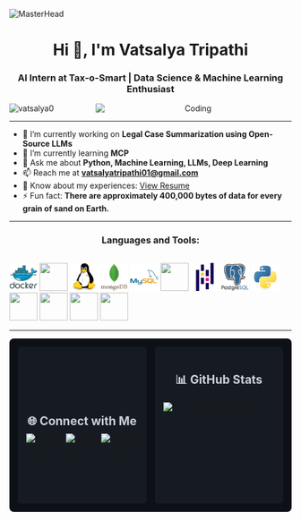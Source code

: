 ![MasterHead](https://t3.ftcdn.net/jpg/03/04/68/52/360_F_304685223_ttVGVAkC5JlfgEOTO8KYbN4tjnRqM715.jpg)

<h1 align="center">Hi 👋, I'm Vatsalya Tripathi</h1>
<h3 align="center">AI Intern at Tax-o-Smart | Data Science & Machine Learning Enthusiast</h3>

<p align="center">
  <img align="right" alt="Coding" width="350" src="https://miro.medium.com/v2/resize:fit:1358/1*TjXUGjDSTAR-H3O2M9M50A.gif">
</p>

<p align="left"> 
  <img src="https://komarev.com/ghpvc/?username=vatsalya0&label=Profile%20views&color=0e75b6&style=flat" alt="vatsalya0" />
</p>

---

- 🔭 I’m currently working on **Legal Case Summarization using Open-Source LLMs**  
- 🌱 I’m currently learning **MCP**  
- 💬 Ask me about **Python, Machine Learning, LLMs, Deep Learning**  
- 📫 Reach me at **vatsalyatripathi01@gmail.com**  
- 📄 Know about my experiences: [View Resume](https://drive.google.com/file/d/1nRVFsMGnv2ktFvoOaZRfbXj-xY5uoQbQ/view?usp=drivesdk)  
- ⚡ Fun fact: **There are approximately 400,000 bytes of data for every grain of sand on Earth.**

---

<h3 align="center">Languages and Tools:</h3>

<p align="center" style="display: flex; flex-wrap: wrap; justify-content: center; gap: 15px; padding: 0 20px;">
 
  <a href="https://www.docker.com/"><img src="https://raw.githubusercontent.com/devicons/devicon/master/icons/docker/docker-original-wordmark.svg" width="50" height="50"/></a>
  <a href="https://git-scm.com/"><img src="https://www.vectorlogo.zone/logos/git-scm/git-scm-icon.svg" width="50" height="50"/></a>
  <a href="https://www.linux.org/"><img src="https://raw.githubusercontent.com/devicons/devicon/master/icons/linux/linux-original.svg" width="50" height="50"/></a>
  <a href="https://www.mongodb.com/"><img src="https://raw.githubusercontent.com/devicons/devicon/master/icons/mongodb/mongodb-original-wordmark.svg" width="50" height="50"/></a>
  <a href="https://www.mysql.com/"><img src="https://raw.githubusercontent.com/devicons/devicon/master/icons/mysql/mysql-original-wordmark.svg" width="50" height="50"/></a>
  <a href="https://opencv.org/"><img src="https://www.vectorlogo.zone/logos/opencv/opencv-icon.svg" width="50" height="50"/></a>
  <a href="https://pandas.pydata.org/"><img src="https://raw.githubusercontent.com/devicons/devicon/master/icons/pandas/pandas-original.svg" width="50" height="50"/></a>
  <a href="https://www.postgresql.org"><img src="https://raw.githubusercontent.com/devicons/devicon/master/icons/postgresql/postgresql-original-wordmark.svg" width="50" height="50"/></a>
  <a href="https://www.python.org"><img src="https://raw.githubusercontent.com/devicons/devicon/master/icons/python/python-original.svg" width="50" height="50"/></a>
  <a href="https://pytorch.org/"><img src="https://www.vectorlogo.zone/logos/pytorch/pytorch-icon.svg" width="50" height="50"/></a>
  <a href="https://scikit-learn.org/"><img src="https://upload.wikimedia.org/wikipedia/commons/0/05/Scikit_learn_logo_small.svg" width="50" height="50"/></a>
  <a href="https://seaborn.pydata.org/"><img src="https://seaborn.pydata.org/_images/logo-mark-lightbg.svg" width="50" height="50"/></a>
  <a href="https://www.tensorflow.org"><img src="https://www.vectorlogo.zone/logos/tensorflow/tensorflow-icon.svg" width="50" height="50"/></a>
</p>

---
<!-- Two Cards Side by Side -->
<div style="display: flex; justify-content: left; align-items: stretch; gap: 15px; padding: 15px; background: #0D1117; border-radius: 8px; max-width: 1000px; margin: 0 auto;">

  <!-- Connect with Me Card -->
  <div style="flex: 1; text-align: center; padding: 15px; background: #161B22; border-radius: 6px; min-height: 250px; display: flex; flex-direction: column; justify-content: center;">
    <h3 style="color: #C9D1D9; font-size: 1.5em; margin-bottom: 10px;">🌐 Connect with Me</h3>
    <div style="display: flex; justify-content: center; gap: 15px;">
      <a href="https://linkedin.com/in/vatsalyat" target="_blank">
        <img src="https://raw.githubusercontent.com/rahuldkjain/github-profile-readme-generator/master/src/images/icons/Social/linked-in-alt.svg" alt="LinkedIn" style="height: 35px; width: 35px;">
      </a>
      <a href="https://kaggle.com/vatsalya01" target="_blank">
        <img src="https://raw.githubusercontent.com/rahuldkjain/github-profile-readme-generator/master/src/images/icons/Social/kaggle.svg" alt="Kaggle" style="height: 35px; width: 35px;">
      </a>
      <a href="https://instagram.com/vatsalya__0" target="_blank">
        <img src="https://raw.githubusercontent.com/rahuldkjain/github-profile-readme-generator/master/src/images/icons/Social/instagram.svg" alt="Instagram" style="height: 35px; width: 35px;">
      </a>
    </div>
  </div>

  <!-- GitHub Stats Card -->
  <div style="flex: 1; text-align: center; padding: 15px; background: #161B22; border-radius: 6px; min-height: 250px; display: flex; flex-direction: column; justify-content: right;">
    <h3 style="color: #C9D1D9; font-size: 1.5em; margin-bottom: 10px;">📊 GitHub Stats</h3>
    <img src="https://github-readme-stats.vercel.app/api/top-langs?username=vatsalya0&show_icons=true&locale=en&layout=compact&theme=dark&hide_border=true&card_width=400&bg_color=161B22&text_color=C9D1D9&title_color=58A6FF" alt="Top Languages" style="max-width: 100%; margin-top: 10px;">
  </div>

</div>
